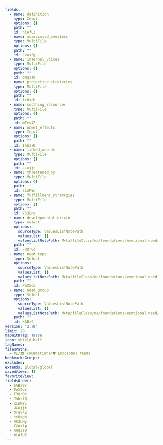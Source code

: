```yaml
---
fields:
  - name: definition
    type: Input
    options: {}
    path: ""
    id: niAfU2
  - name: associated_emotions
    type: MultiFile
    options: {}
    path: ""
    id: FVWs3g
  - name: internal_voices
    type: MultiFile
    options: {}
    path: ""
    id: oWqJz9
  - name: protectice_strategies
    type: MultiFile
    options: {}
    path: ""
    id: tcUxph
  - name: soothing_resources
    type: MultiFile
    options: {}
    path: ""
    id: mTev4Z
  - name: unmet_effects
    type: Input
    options: {}
    path: ""
    id: Ihhz7Q
  - name: linked_wounds
    type: MultiFile
    options: {}
    path: ""
    id: JCUjjt
  - name: threatened_by
    type: MultiFile
    options: {}
    path: ""
    id: s1nMYc
  - name: fulfillment_strategies
    type: MultiFile
    options: {}
    path: ""
    id: VS3LNy
  - name: developmental_origin
    type: Select
    options:
      sourceType: ValuesListNotePath
      valuesList: {}
      valuesListNotePath: Meta/fileClass/me/foundations/emotional need/lists/developmental origin list.md
    path: ""
    id: FROr0c
  - name: need_type
    type: Select
    options:
      sourceType: ValuesListNotePath
      valuesList: {}
      valuesListNotePath: Meta/fileClass/me/foundations/emotional need/lists/emotional need type list.md
    path: ""
    id: PaX5os
  - name: need_group
    type: Select
    options:
      sourceType: ValuesListNotePath
      valuesList: {}
      valuesListNotePath: Meta/fileClass/me/foundations/emotional need/lists/emotional need group list.md
    path: ""
    id: kABz9r
version: "2.78"
limit: 20
mapWithTag: false
icon: shield-half
tagNames: 
filesPaths:
  - ME/🏛️ Foundations/🛡️ Emotional Needs
bookmarksGroups: 
excludes: 
extends: global/global
savedViews: []
favoriteView: 
fieldsOrder:
  - kABz9r
  - PaX5os
  - FROr0c
  - Ihhz7Q
  - s1nMYc
  - JCUjjt
  - mTev4Z
  - tcUxph
  - VS3LNy
  - FVWs3g
  - oWqJz9
  - niAfU2
---
```

